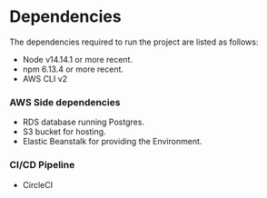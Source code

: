 # Dependencies

The dependencies required to run the project are listed as follows:

* Node v14.14.1 or more recent.
* npm 6.13.4 or more recent.
* AWS CLI v2

### AWS Side dependencies
* RDS database running Postgres.
* S3 bucket for hosting.
* Elastic Beanstalk for providing the Environment.

### CI/CD Pipeline
* CircleCI